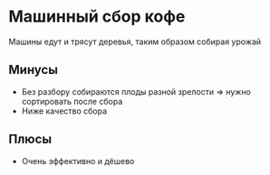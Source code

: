 # Машинный сбор кофе
Машины едут и трясут деревья, таким образом собирая урожай

## Минусы
- Без разбору собираются плоды разной зрелости => нужно сортировать после сбора
- Ниже качество сбора

## Плюсы
- Очень эффективно и дёшево